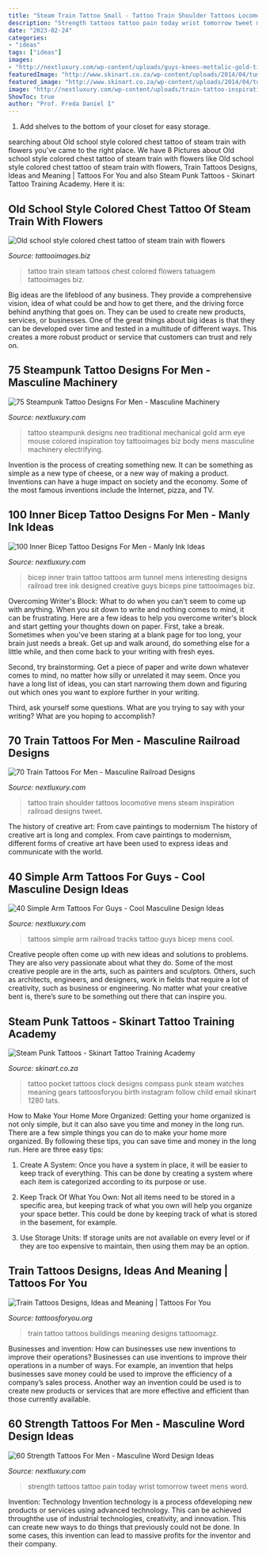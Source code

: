 ```yaml
---
title: "Steam Train Tattoo Small - Tattoo Train Shoulder Tattoos Locomotive Mens Steam Inspiration Railroad Designs Tweet"
description: "Strength tattoos tattoo pain today wrist tomorrow tweet mens word"
date: "2023-02-24"
categories:
- "ideas"
tags: ["ideas"]
images:
- "http://nextluxury.com/wp-content/uploads/guys-knees-mettalic-gold-tipped-steampunk-tattoo.jpg"
featuredImage: "http://www.skinart.co.za/wp-content/uploads/2014/04/tumblr_mg2kzl2NgQ1qzabkfo1_1280.jpg"
featured_image: "http://www.skinart.co.za/wp-content/uploads/2014/04/tumblr_mg2kzl2NgQ1qzabkfo1_1280.jpg"
image: "http://nextluxury.com/wp-content/uploads/train-tattoo-inspiration-for-men-on-shoulder.jpg"
ShowToc: true
author: "Prof. Freda Daniel I"
---
```



1. Add shelves to the bottom of your closet for easy storage.

	

		
searching about Old school style colored chest tattoo of steam train with flowers you've came to the right place. We have 8 Pictures about Old school style colored chest tattoo of steam train with flowers like Old school style colored chest tattoo of steam train with flowers, Train Tattoos Designs, Ideas and Meaning | Tattoos For You and also Steam Punk Tattoos - Skinart Tattoo Training Academy. Here it is:
		
    
## Old School Style Colored Chest Tattoo Of Steam Train With Flowers

<img loading=lazy src="https://tattooimages.biz/images/gallery/old_school_style_colored_chest_tattoo_of18.jpg" onerror="this.onerror=null;this.src='https://tse3.mm.bing.net/th?id=OIP.7zraRk8nA4QdPVytHsDj5gHaFk&amp;pid=15.1';" alt="Old school style colored chest tattoo of steam train with flowers">

_Source: tattooimages.biz_

>tattoo train steam tattoos chest colored flowers tatuagem tattooimages biz. 

	

Big ideas are the lifeblood of any business. They provide a comprehensive vision, idea of what could be and how to get there, and the driving force behind anything that goes on. They can be used to create new products, services, or businesses. One of the great things about big ideas is that they can be developed over time and tested in a multitude of different ways. This creates a more robust product or service that customers can trust and rely on.

    
## 75 Steampunk Tattoo Designs For Men - Masculine Machinery

<img loading=lazy src="http://nextluxury.com/wp-content/uploads/guys-knees-mettalic-gold-tipped-steampunk-tattoo.jpg" onerror="this.onerror=null;this.src='https://tse2.mm.bing.net/th?id=OIP.j_RHn2IbA7k7-0_ZSJbwpgHaHa&amp;pid=15.1';" alt="75 Steampunk Tattoo Designs For Men - Masculine Machinery">

_Source: nextluxury.com_

>tattoo steampunk designs neo traditional mechanical gold arm eye mouse colored inspiration toy tattooimages biz body mens masculine machinery electrifying. 

	

Invention is the process of creating something new. It can be something as simple as a new type of cheese, or a new way of making a product. Inventions can have a huge impact on society and the economy. Some of the most famous inventions include the Internet, pizza, and TV.

    
## 100 Inner Bicep Tattoo Designs For Men - Manly Ink Ideas

<img loading=lazy src="http://nextluxury.com/wp-content/uploads/mens-inner-biceps-goods-train-tunne-pine-tree-tattoo.jpg" onerror="this.onerror=null;this.src='https://tse2.mm.bing.net/th?id=OIP.7XbI5uYoyQqqrICm1ufZfgHaGp&amp;pid=15.1';" alt="100 Inner Bicep Tattoo Designs For Men - Manly Ink Ideas">

_Source: nextluxury.com_

>bicep inner train tattoo tattoos arm tunnel mens interesting designs railroad tree ink designed creative guys biceps pine tattooimages biz. 

	

Overcoming Writer's Block: What to do when you can't seem to come up with anything.
When you sit down to write and nothing comes to mind, it can be frustrating. Here are a few ideas to help you overcome writer's block and start getting your thoughts down on paper.
First, take a break. Sometimes when you've been staring at a blank page for too long, your brain just needs a break. Get up and walk around, do something else for a little while, and then come back to your writing with fresh eyes.

Second, try brainstorming. Get a piece of paper and write down whatever comes to mind, no matter how silly or unrelated it may seem. Once you have a long list of ideas, you can start narrowing them down and figuring out which ones you want to explore further in your writing.

Third, ask yourself some questions. What are you trying to say with your writing? What are you hoping to accomplish?

    
## 70 Train Tattoos For Men - Masculine Railroad Designs

<img loading=lazy src="http://nextluxury.com/wp-content/uploads/train-tattoo-inspiration-for-men-on-shoulder.jpg" onerror="this.onerror=null;this.src='https://tse2.mm.bing.net/th?id=OIP.ekAPwktGfq6547vrZGWiFQHaHa&amp;pid=15.1';" alt="70 Train Tattoos For Men - Masculine Railroad Designs">

_Source: nextluxury.com_

>tattoo train shoulder tattoos locomotive mens steam inspiration railroad designs tweet. 

	

The history of creative art: From cave paintings to modernism
The history of creative art is long and complex. From cave paintings to modernism, different forms of creative art have been used to express ideas and communicate with the world.

    
## 40 Simple Arm Tattoos For Guys - Cool Masculine Design Ideas

<img loading=lazy src="http://nextluxury.com/wp-content/uploads/railroad-tracks-simple-arm-mens-tattoos.jpg" onerror="this.onerror=null;this.src='https://tse2.mm.bing.net/th?id=OIP.naY2-rammfUQC8OL7wHSuwHaHa&amp;pid=15.1';" alt="40 Simple Arm Tattoos For Guys - Cool Masculine Design Ideas">

_Source: nextluxury.com_

>tattoos simple arm railroad tracks tattoo guys bicep mens cool. 

	

Creative people often come up with new ideas and solutions to problems. They are also very passionate about what they do. Some of the most creative people are in the arts, such as painters and sculptors. Others, such as architects, engineers, and designers, work in fields that require a lot of creativity, such as business or engineering. No matter what your creative bent is, there’s sure to be something out there that can inspire you.

    
## Steam Punk Tattoos - Skinart Tattoo Training Academy

<img loading=lazy src="http://www.skinart.co.za/wp-content/uploads/2014/04/tumblr_mg2kzl2NgQ1qzabkfo1_1280.jpg" onerror="this.onerror=null;this.src='https://tse4.mm.bing.net/th?id=OIP.G3Rnvlew7F6p1Z8ZvXFGqAHaJ4&amp;pid=15.1';" alt="Steam Punk Tattoos - Skinart Tattoo Training Academy">

_Source: skinart.co.za_

>tattoo pocket tattoos clock designs compass punk steam watches meaning gears tattoosforyou birth instagram follow child email skinart 1280 tats. 

	

How to Make Your Home More Organized: Getting your home organized is not only simple, but it can also save you time and money in the long run.
There are a few simple things you can do to make your home more organized. By following these tips, you can save time and money in the long run. Here are three easy tips:
1. Create A System: Once you have a system in place, it will be easier to keep track of everything. This can be done by creating a system where each item is categorized according to its purpose or use.

2. Keep Track Of What You Own: Not all items need to be stored in a specific area, but keeping track of what you own will help you organize your space better. This could be done by keeping track of what is stored in the basement, for example.

3. Use Storage Units: If storage units are not available on every level or if they are too expensive to maintain, then using them may be an option.

    
## Train Tattoos Designs, Ideas And Meaning | Tattoos For You

<img loading=lazy src="https://www.tattoosforyou.org/wp-content/uploads/2016/02/Train-Tattoos-Pictures.jpg" onerror="this.onerror=null;this.src='https://tse3.mm.bing.net/th?id=OIP.eW1LFGt5beFhZXrg17jQHwHaLz&amp;pid=15.1';" alt="Train Tattoos Designs, Ideas and Meaning | Tattoos For You">

_Source: tattoosforyou.org_

>train tattoo tattoos buildings meaning designs tattoomagz. 

	

Businesses and invention: How can businesses use new inventions to improve their operations?
Businesses can use inventions to improve their operations in a number of ways. For example, an invention that helps businesses save money could be used to improve the efficiency of a company’s sales process. Another way an invention could be used is to create new products or services that are more effective and efficient than those currently available.

    
## 60 Strength Tattoos For Men - Masculine Word Design Ideas

<img loading=lazy src="http://nextluxury.com/wp-content/uploads/your-pain-today-is-your-strength-tomorrow-male-wrist-tattoos.jpg" onerror="this.onerror=null;this.src='https://tse3.mm.bing.net/th?id=OIP.oUvxLlg7KEhSmR1EClhahwHaHa&amp;pid=15.1';" alt="60 Strength Tattoos For Men - Masculine Word Design Ideas">

_Source: nextluxury.com_

>strength tattoos tattoo pain today wrist tomorrow tweet mens word. 

	

Invention: Technology
Invention technology is a process ofdeveloping new products or services using advanced technology. This can be achieved throughthe use of industrial technologies, creativity, and innovation. This can create new ways to do things that previously could not be done. In some cases, this invention can lead to massive profits for the inventor and their company.

